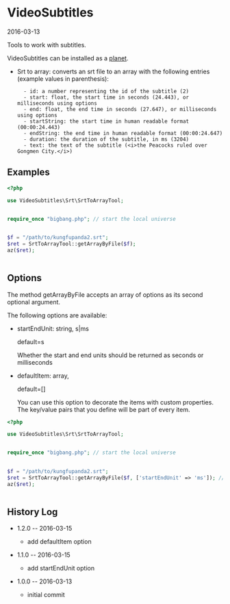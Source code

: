 VideoSubtitles
==================
2016-03-13


Tools to work with subtitles.



VideoSubtitles can be installed as a [planet](https://github.com/lingtalfi/Observer/blob/master/article/article.planetReference.eng.md).





- Srt to array: converts an srt file to an array with the following entries (example values in parenthesis):

        - id: a number representing the id of the subtitle (2)
        - start: float, the start time in seconds (24.443), or milliseconds using options
        - end: float, the end time in seconds (27.647), or milliseconds using options
        - startString: the start time in human readable format (00:00:24.443)
        - endString: the end time in human readable format (00:00:24.647)
        - duration: the duration of the subtitle, in ms (3204)
        - text: the text of the subtitle (<i>the Peacocks ruled over Gongmen City.</i>)
        
               

Examples
-----------

```php
<?php

use VideoSubtitles\Srt\SrtToArrayTool;


require_once "bigbang.php"; // start the local universe
    

$f = "/path/to/kungfupanda2.srt";
$ret = SrtToArrayTool::getArrayByFile($f);
az($ret);
    
```


Options
-------------

The method getArrayByFile accepts an array of options as its second optional argument.

The following options are available:

- startEndUnit: string, s|ms

    default=s
    
    Whether the start and end units should be returned as seconds or milliseconds
    
- defaultItem: array,

    default=[]
    
    You can use this option to decorate the items with custom properties.
    The key/value pairs that you define will be part of every item.


    

```php
<?php

use VideoSubtitles\Srt\SrtToArrayTool;


require_once "bigbang.php"; // start the local universe
    

$f = "/path/to/kungfupanda2.srt";
$ret = SrtToArrayTool::getArrayByFile($f, ['startEndUnit' => 'ms']); // start and end properties will be in milliseconds
az($ret);
    
```



History Log
------------------
    
- 1.2.0 -- 2016-03-15

    - add defaultItem option
    
- 1.1.0 -- 2016-03-15

    - add startEndUnit option
    
- 1.0.0 -- 2016-03-13

    - initial commit
    

    



